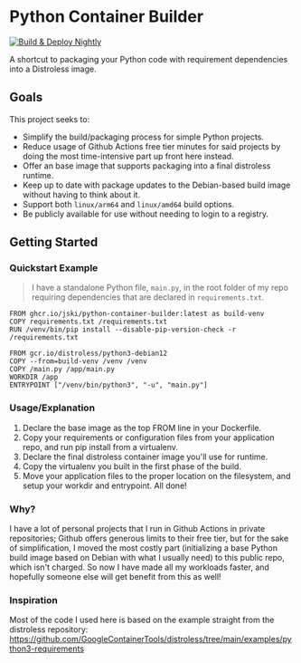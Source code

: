 # Python Container Builder
[![Build & Deploy Nightly](https://github.com/jski/python-container-builder/actions/workflows/build-and-push.yml/badge.svg?branch=main)](https://github.com/jski/python-container-builder/actions/workflows/build-and-push.yml)

A shortcut to packaging your Python code with requirement dependencies into a Distroless image.

## Goals
This project seeks to:
- Simplify the build/packaging process for simple Python projects.
- Reduce usage of Github Actions free tier minutes for said projects by doing the most time-intensive part up front here instead.
- Offer an base image that supports packaging into a final distroless runtime.
- Keep up to date with package updates to the Debian-based build image without having to think about it.
- Support both `linux/arm64` and `linux/amd64` build options.
- Be publicly available for use without needing to login to a registry.

## Getting Started
### Quickstart Example
> I have a standalone Python file, `main.py`, in the root folder of my repo requiring dependencies that are declared in `requirements.txt`.
```
FROM ghcr.io/jski/python-container-builder:latest as build-venv
COPY requirements.txt /requirements.txt
RUN /venv/bin/pip install --disable-pip-version-check -r /requirements.txt

FROM gcr.io/distroless/python3-debian12
COPY --from=build-venv /venv /venv
COPY /main.py /app/main.py
WORKDIR /app
ENTRYPOINT ["/venv/bin/python3", "-u", "main.py"]
```

### Usage/Explanation
1. Declare the base image as the top FROM line in your Dockerfile.
2. Copy your requirements or configuration files from your application repo, and run pip install from a virtualenv. 
3. Declare the final distroless container image you'll use for runtime.
4. Copy the virtualenv you built in the first phase of the build.
5. Move your application files to the proper location on the filesystem, and setup your workdir and entrypoint. All done!

### Why?
I have a lot of personal projects that I run in Github Actions in private repositories; Github offers generous limits to their free tier, but for the sake of simplification, I moved the most costly part (initializing a base Python build image based on Debian with what I usually need) to this public repo, which isn't charged. So now I have made all my workloads faster, and hopefully someone else will get benefit from this as well!

### Inspiration
Most of the code I used here is based on the example straight from the distroless repository: https://github.com/GoogleContainerTools/distroless/tree/main/examples/python3-requirements